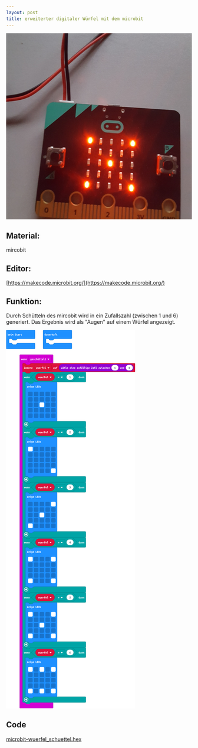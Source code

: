```yaml
---
layout: post
title: erweiterter digitaler Würfel mit dem microbit
---
```


![](/images/IMG_20191224_163152_105.jpg)

## Material:

mircobit

## Editor:

[https://makecode.microbit.org/](https://makecode.microbit.org/)

## Funktion:

Durch Schütteln des mircobit wird in ein Zufallszahl (zwischen 1 und 6) generiert.
Das Ergebnis wird als "Augen" auf einem Würfel angezeigt.

![](/images/microbit-Screenshot_wuzerfel.png)

## Code
[microbit-wuerfel_schuettel.hex](/appendix/code/mircobit/microbit-wuerfel_schuettel.hex)
